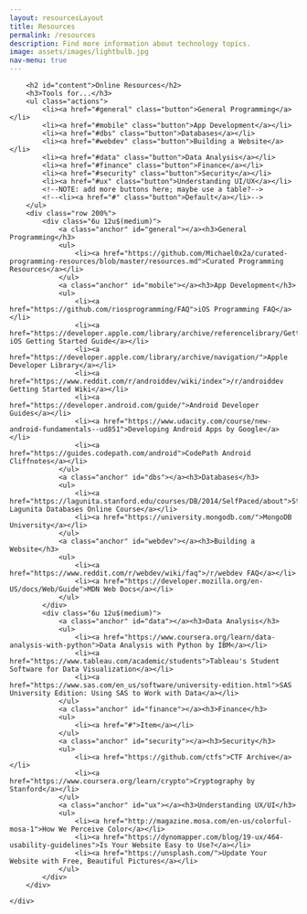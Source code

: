 ```yaml
---
layout: resourcesLayout
title: Resources
permalink: /resources
description: Find more information about technology topics.
image: assets/images/lightbulb.jpg
nav-menu: true
---
```


<div id="main" class="alt">

<!-- One -->
<section id="one">
	<div class="inner">

<!-- Content -->
<!--NOTE: Things in this page: our presentations, webinars and links to other online resources-->
<!--<h2 id="content">Our Presentations</h2>
<NOTE: no presentations yet, so will leave this off unless we use it;
h3>Cybersecurity</h3>
<div class="box">
	<p></p>
</div>
<h3>HTML/CSS Basics</h3>
<div class="box">
	<p></p>
</div>-->
<!--NOTE: make these clickable to lists of presentations where people can download them; maybe list within box clickable-->

<!--<h2 id="content">Webinars</h2>-->

		<h2 id="content">Online Resources</h2>
		<h3>Tools for...</h3>
		<ul class="actions">
			<li><a href="#general" class="button">General Programming</a></li>
			<li><a href="#mobile" class="button">App Development</a></li>
			<li><a href="#dbs" class="button">Databases</a></li>
			<li><a href="#webdev" class="button">Building a Website</a></li>
			<li><a href="#data" class="button">Data Analysis</a></li>
			<li><a href="#finance" class="button">Finance</a></li>
			<li><a href="#security" class="button">Security</a></li>
			<li><a href="#ux" class="button">Understanding UI/UX</a></li>
			<!--NOTE: add more buttons here; maybe use a table?-->
			<!--<li><a href="#" class="button">Default</a></li>-->
		</ul>
		<div class="row 200%">
			<div class="6u 12u$(medium)">
				<a class="anchor" id="general"></a><h3>General Programming</h3>
				<ul>
					<li><a href="https://github.com/Michael0x2a/curated-programming-resources/blob/master/resources.md">Curated Programming Resources</a></li>
				</ul>
				<a class="anchor" id="mobile"></a><h3>App Development</h3>
				<ul>
					<li><a href="https://github.com/riosprogramming/FAQ">iOS Programming FAQ</a></li>
					<li><a href="https://developer.apple.com/library/archive/referencelibrary/GettingStarted/DevelopiOSAppsSwift/index.html">Apple's iOS Getting Started Guide</a></li>
					<li><a href="https://developer.apple.com/library/archive/navigation/">Apple Developer Library</a></li>
					<li><a href="https://www.reddit.com/r/androiddev/wiki/index">/r/androiddev Getting Started Wiki</a></li>
					<li><a href="https://developer.android.com/guide/">Android Developer Guides</a></li>
					<li><a href="https://www.udacity.com/course/new-android-fundamentals--ud851">Developing Android Apps by Google</a></li>
					<li><a href="https://guides.codepath.com/android">CodePath Android Cliffnotes</a></li>
				</ul>
				<a class="anchor" id="dbs"></a><h3>Databases</h3>
				<ul>
					<li><a href="https://lagunita.stanford.edu/courses/DB/2014/SelfPaced/about">Stanford Lagunita Databases Online Course</a></li>
					<li><a href="https://university.mongodb.com/">MongoDB University</a></li>
				</ul>
				<a class="anchor" id="webdev"></a><h3>Building a Website</h3>
				<ul>
					<li><a href="https://www.reddit.com/r/webdev/wiki/faq">/r/webdev FAQ</a></li>
					<li><a href="https://developer.mozilla.org/en-US/docs/Web/Guide">MDN Web Docs</a></li>
				</ul>
			</div>
			<div class="6u 12u$(medium)">
				<a class="anchor" id="data"></a><h3>Data Analysis</h3>
				<ul>
					<li><a href="https://www.coursera.org/learn/data-analysis-with-python">Data Analysis with Python by IBM</a></li>
					<li><a href="https://www.tableau.com/academic/students">Tableau's Student Software for Data Visualization</a></li>
					<li><a href="https://www.sas.com/en_us/software/university-edition.html">SAS University Edition: Using SAS to Work with Data</a></li>
				</ul>
				<a class="anchor" id="finance"></a><h3>Finance</h3>
				<ul>
					<li><a href="#">Item</a></li>
				</ul>
				<a class="anchor" id="security"></a><h3>Security</h3>
				<ul>
					<li><a href="https://github.com/ctfs">CTF Archive</a></li>
					<li><a href="https://www.coursera.org/learn/crypto">Cryptography by Stanford</a></li>
				</ul>
				<a class="anchor" id="ux"></a><h3>Understanding UX/UI</h3>
				<ul>
					<li><a href="http://magazine.mosa.com/en-us/colorful-mosa-1">How We Perceive Color</a></li>
					<li><a href="https://dynomapper.com/blog/19-ux/464-usability-guidelines">Is Your Website Easy to Use?</a></li>
					<li><a href="https://unsplash.com/">Update Your Website with Free, Beautiful Pictures</a></li>
				</ul>
			</div>
		</div>

	</div>
</section>

</div>
